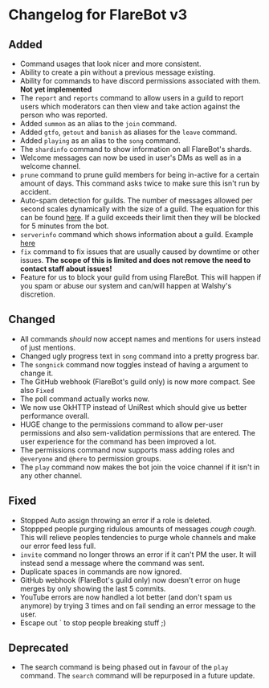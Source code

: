 # Changelog for FlareBot v3

## Added
 - Command usages that look nicer and more consistent.
 - Ability to create a pin without a previous message existing.
 - Ability for commands to have discord permissions associated with them. **Not yet implemented**
 - The `report` and `reports` command to allow users in a guild to report users which moderators can then view and take action against the person who was reported.
 - Added `summon` as an alias to the `join` command.
 - Added `gtfo`, `getout` and `banish` as aliases for the `leave` command.
 - Added `playing` as an alias to the `song` command.
 - The `shardinfo` command to show information on all FlareBot's shards.
 - Welcome messages can now be used in user's DMs as well as in a welcome channel.
 - `prune` command to prune guild members for being in-active for a certain amount of days. This command asks twice to make sure this isn't run by accident.
 - Auto-spam detection for guilds. The number of messages allowed per second scales dynamically with the size of a guild. The equation for this can be found [here](https://github.com/FlareBot/FlareBot/blob/dev/src/main/java/stream/flarebot/flarebot/Events.java#L394). If a guild exceeds their limit then they will be blocked for 5 minutes from the bot.
 - `serverinfo` command which shows information about a guild. Example [here](https://user-images.githubusercontent.com/10491247/28494542-870addf0-6ef7-11e7-825f-b117984d5fbf.PNG)
 - `fix` command to fix issues that are usually caused by downtime or other issues. **The scope of this is limited and does not remove the need to contact staff about issues!**
 - Feature for us to block your guild from using FlareBot. This will happen if you spam or abuse our system and can/will happen at Walshy's discretion.

## Changed
 - All commands *should* now accept names and mentions for users instead of just mentions.
 - Changed ugly progress text in `song` command into a pretty progress bar.
 - The `songnick` command now toggles instead of having a argument to change it.
 - The GitHub webhook (FlareBot's guild only) is now more compact. See also `Fixed`
 - The poll command actually works now.
 - We now use OkHTTP instead of UniRest which should give us better performance overall.
 - HUGE change to the permissions command to allow per-user permissions and also sem-validation permissions that are entered. The user experience for the command has been improved a lot.
 - The permissions command now supports mass adding roles and `@everyone` and `@here` to permission groups.
 - The `play` command now makes the bot join the voice channel if it isn't in any other channel.

## Fixed
 - Stopped Auto assign throwing an error if a role is deleted.
 - Stoppped people purging ridulous amounts of messages *cough cough*. This will relieve peoples tendencies to purge whole channels and make our error feed less full.
 - `invite` command no longer throws an error if it can't PM the user. It will instead send a  message where the command was sent.
 - Duplicate spaces in commands are now ignored.
 - GitHub webhook (FlareBot's guild only) now doesn't error on huge merges by only showing the last 5 commits.
 - YouTube errors are now handled a lot better (and don't spam us anymore) by trying 3 times and on fail sending an error message to the user.
 - Escape out ` to stop people breaking stuff ;)


## Deprecated
 - The search command is being phased out in favour of the `play` command. The `search` command will be repurposed in a future update.